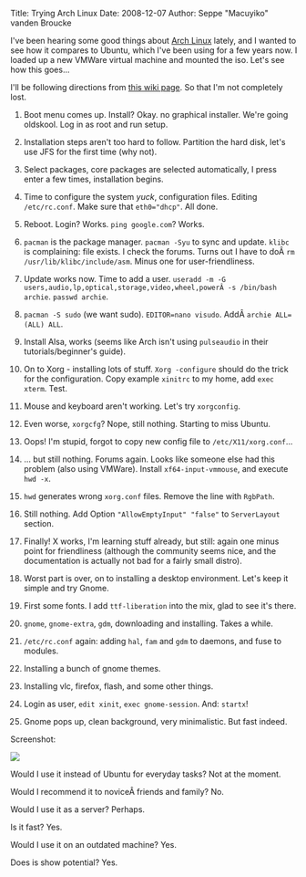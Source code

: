 Title: Trying Arch Linux
Date: 2008-12-07
Author: Seppe "Macuyiko" vanden Broucke

I've been hearing some good things about [Arch Linux](http://www.archlinux.org/) lately, and I wanted to see how it compares to Ubuntu, which I've been using for a few years now. I loaded up a new VMWare virtual machine and mounted the iso. Let's see how this goes...

I'll be following directions from [this wiki page](http://wiki.archlinux.org/index.php/Beginners_Guide#Tweaks.2FFinishing_touches). So that I'm not completely lost.

  1. Boot menu comes up. Install? Okay. no graphical installer. We're going oldskool. Log in as root and run setup.

  2. Installation steps aren't too hard to follow. Partition the hard disk, let's use JFS for the first time (why not).

  3. Select packages, core packages are selected automatically, I press enter a few times, installation begins.

  4. Time to configure the system *yuck*, configuration files. Editing `/etc/rc.conf`. Make sure that `eth0="dhcp"`. All done.

  5. Reboot. Login? Works. `ping google.com`? Works.

  6. `pacman` is the package manager. `pacman -Syu` to sync and update. `klibc` is complaining: file exists. I check the forums. Turns out I have to doÂ `rm /usr/lib/klibc/include/asm`. Minus one for user-friendliness.

  7. Update works now. Time to add a user. `useradd -m -G users,audio,lp,optical,storage,video,wheel,powerÂ -s /bin/bash archie`. `passwd archie`.

  8. `pacman -S sudo` (we want sudo). `EDITOR=nano visudo`. AddÂ `archie ALL=(ALL) ALL`.

  9. Install Alsa, works (seems like Arch isn't using `pulseaudio` in their tutorials/beginner's guide).

  10. On to Xorg - installing lots of stuff. `Xorg -configure` should do the trick for the configuration. Copy example `xinitrc` to my home, add `exec xterm`. Test.

  11. Mouse and keyboard aren't working. Let's try `xorgconfig`.

  12. Even worse, `xorgcfg`? Nope, still nothing. Starting to miss Ubuntu.

  13. Oops! I'm stupid, forgot to copy new config file to `/etc/X11/xorg.conf`...

  14. ... but still nothing. Forums again. Looks like someone else had this problem (also using VMWare). Install `xf64-input-vmmouse`, and execute `hwd -x`.

  15. `hwd` generates wrong `xorg.conf` files. Remove the line with `RgbPath`.

  16. Still nothing. Add Option `"AllowEmptyInput" "false"` to `ServerLayout` section.

  17. Finally! X works, I'm learning stuff already, but still: again one minus point for friendliness (although the community seems nice, and the documentation is actually not bad for a fairly small distro).

  18. Worst part is over, on to installing a desktop environment. Let's keep it simple and try Gnome.

  19. First some fonts. I add `ttf-liberation` into the mix, glad to see it's there.

  20. `gnome`, `gnome-extra`, `gdm`, downloading and installing. Takes a while.

  21. `/etc/rc.conf` again: adding `hal`, `fam` and `gdm` to daemons, and fuse to modules.

  22. Installing a bunch of gnome themes.

  23. Installing vlc, firefox, flash, and some other things.

  24. Login as user, `edit xinit`, `exec gnome-session`. And: `startx`!

  25. Gnome pops up, clean background, very minimalistic. But fast indeed.

Screenshot:

![](http://4.bp.blogspot.com/_X4W-h82Vgjw/STsJWIjqvJI/AAAAAAAALIc/59jmigmYngc/s400/arch.jpg)

Would I use it instead of Ubuntu for everyday tasks? Not at the moment.

Would I recommend it to noviceÂ friends and family? No.

Would I use it as a server? Perhaps.

Is it fast? Yes.

Would I use it on an outdated machine? Yes.

Does is show potential? Yes.

